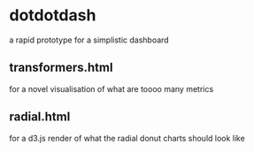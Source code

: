 # dotdotdash
a rapid prototype for a simplistic dashboard

## transformers.html 
for a novel visualisation of what are toooo many metrics

## radial.html 
for a d3.js render of what the radial donut charts should look like

